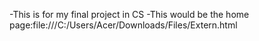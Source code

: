 -This is for my final project in CS
-This would be the home page:file:///C:/Users/Acer/Downloads/Files/Extern.html
